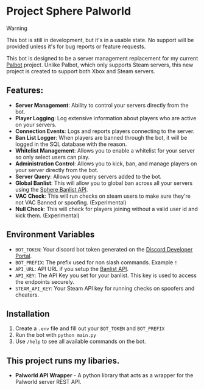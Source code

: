 # Project Sphere Palworld
 > [!WARNING]  
 > This bot is still in development, but it's in a usable state. No support will be provided unless it's for bug reports or feature requests.

 This bot is designed to be a server management replacement for my current [Palbot](https://github.com/dkoz/palworld-palbot) project. Unlike Palbot, which only supports Steam servers, this new project is created to support both Xbox and Steam servers.

## Features:
 - **Server Management**: Ability to control your servers directly from the bot.
 - **Player Logging**: Log extensive information about players who are active on your servers.
 - **Connection Events**: Logs and reports players connecting to the server.
 - **Ban List Logger**: When players are banned through the bot, it will be logged in the SQL database with the reason.
 - **Whitelist Management**: Allows you to enable a whitelist for your server so only select users can play.
 - **Administration Control**: Allows you to kick, ban, and manage players on your server directly from the bot.
 - **Server Query**: Allows you query servers added to the bot.
 - **Global Banlist**: This will allow you to global ban across all your servers using the [Sphere Banlist API](https://github.com/projectsphere/banlist-api).
 - **VAC Check**: This will run checks on steam users to make sure they're not VAC Banned or spoofing. (Experimental)
 - **Null Check**: This will check for players joining without a valid user id and kick them. (Experimental)

## Environment Variables
- `BOT_TOKEN`: Your discord bot token generated on the [Discord Developer Portal](https://discord.com/developers/applications).
- `BOT_PREFIX`: The prefix used for non slash commands. Example `!`
- `API_URL`: API URL if you setup the [Banlist API](https://github.com/projectsphere/banlist-api).
- `API_KEY`: The API Key you set for your banlist. This key is used to access the endpoints securely.
- `STEAM_API_KEY`: Your Steam API key for running checks on spoofers and cheaters.

## Installation
 1. Create a `.env` file and fill out your `BOT_TOKEN` and `BOT_PREFIX`
 2. Run the bot with `python main.py`
 3. Use `/help` to see all available commands on the bot.

## This project runs my libaries.
 - **Palworld API Wrapper** - A python library that acts as a wrapper for the Palworld server REST API.